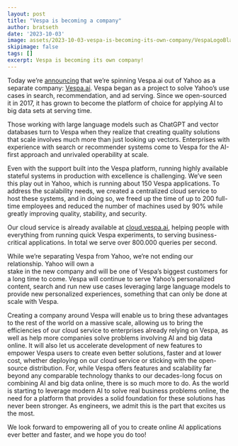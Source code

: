 ```yaml
--- 
layout: post
title: "Vespa is becoming a company"
author: bratseth
date: '2023-10-03'
image: assets/2023-10-03-vespa-is-becoming-its-own-company/VespaLogoBlack.png
skipimage: false
tags: []
excerpt: Vespa is becoming its own company!
---
```


Today we’re [announcing](https://www.businesswire.com/news/home/20231004777364/en/Yahoo-Spins-Out-Vespa-Its-Enterprise-AI-Scaling-Engine-as-an-Independent-Company) that we’re spinning Vespa.ai out of Yahoo 
as a separate company: [Vespa.ai](https://vespa.ai).
Vespa began as a project to solve Yahoo’s use cases in search, recommendation, and ad serving. 
Since we open-sourced it in 2017, it has grown to become the platform of choice for 
applying AI to big data sets at serving time.

Those working with large language models such as ChatGPT and vector databases turn to Vespa when 
they realize that creating quality solutions that scale involves much more than just looking up vectors. 
Enterprises with experience with search or recommender systems come to Vespa for the AI-first approach 
and unrivaled operability at scale.

Even with the support built into the Vespa platform, running highly available stateful systems in 
production with excellence is challenging. We’ve seen this play out in Yahoo, which is running 
about 150 Vespa applications. To address the scalability needs, we created a centralized cloud service 
to host these systems, and in doing so, we freed up the time of up to 200 full-time employees and reduced 
the number of machines used by 90% while greatly improving quality, stability, and security.

Our cloud service is already available at [cloud.vespa.ai](https://cloud.vespa.ai), 
helping people with everything from running quick Vespa experiments, to serving 
business-critical applications. In total we serve over 800.000 queries per second.

While we’re separating Vespa from Yahoo, we’re not ending our relationship. Yahoo will own a  
stake in the new company and will be one of Vespa’s biggest customers for a long time to come. 
Vespa will continue to serve Yahoo’s personalized content, search and run new use cases leveraging 
large language models to provide new personalized experiences, something that can only be done 
at scale with Vespa.

Creating a company around Vespa will enable us to bring these advantages to the rest of the world 
on a massive scale, allowing us to bring the efficiencies of our cloud service to enterprises 
already relying on Vespa, as well as help more companies solve problems involving AI and big data online. 
It will also let us accelerate development of new features to empower Vespa users to create even 
better solutions, faster and at lower cost, whether deploying on our cloud service or sticking with 
the open-source distribution. For, while Vespa offers features and scalability far beyond any 
comparable technology thanks to our decades-long focus on combining AI and big data online, 
there is so much more to do. As the world is starting to leverage modern AI to solve 
real business problems online, the need for a platform that provides a solid foundation 
for these solutions has never been stronger. As engineers, we admit this is the part that excites us the most.

We look forward to empowering all of you to create online AI applications ever better and faster, 
and we hope you do too!
